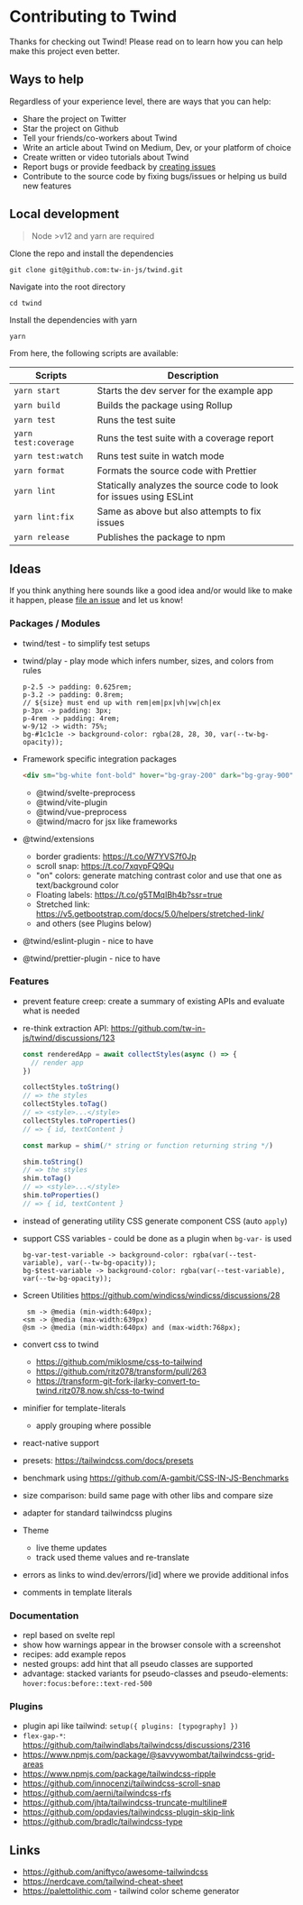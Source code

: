 # Contributing to Twind

Thanks for checking out Twind! Please read on to learn how you can help make this project even better.

## Ways to help

Regardless of your experience level, there are ways that you can help:

- Share the project on Twitter
- Star the project on Github
- Tell your friends/co-workers about Twind
- Write an article about Twind on Medium, Dev, or your platform of choice
- Create written or video tutorials about Twind
- Report bugs or provide feedback by [creating issues](https://github.com/tw-in-js/twind)
- Contribute to the source code by fixing bugs/issues or helping us build new features

## Local development

> Node >v12 and yarn are required

Clone the repo and install the dependencies

```
git clone git@github.com:tw-in-js/twind.git
```

Navigate into the root directory

```
cd twind
```

Install the dependencies with yarn

```
yarn
```

From here, the following scripts are available:

| Scripts              | Description                                                         |
| -------------------- | ------------------------------------------------------------------- |
| `yarn start`         | Starts the dev server for the example app                           |
| `yarn build`         | Builds the package using Rollup                                     |
| `yarn test`          | Runs the test suite                                                 |
| `yarn test:coverage` | Runs the test suite with a coverage report                          |
| `yarn test:watch`    | Runs test suite in watch mode                                       |
| `yarn format`        | Formats the source code with Prettier                               |
| `yarn lint`          | Statically analyzes the source code to look for issues using ESLint |
| `yarn lint:fix`      | Same as above but also attempts to fix issues                       |
| `yarn release`       | Publishes the package to npm                                        |

## Ideas

If you think anything here sounds like a good idea and/or would like to make it happen, please [file an issue](https://github.com/tw-in-js/twind) and let us know!

### Packages / Modules

- twind/test - to simplify test setups
- twind/play - play mode which infers number, sizes, and colors from rules

  ```
  p-2.5 -> padding: 0.625rem;
  p-3.2 -> padding: 0.8rem;
  // ${size} must end up with rem|em|px|vh|vw|ch|ex
  p-3px -> padding: 3px;
  p-4rem -> padding: 4rem;
  w-9/12 -> width: 75%;
  bg-#1c1c1e -> background-color: rgba(28, 28, 30, var(--tw-bg-opacity));
  ```

- Framework specific integration packages
  ```html
  <div sm="bg-white font-bold" hover="bg-gray-200" dark="bg-gray-900" />
  ```
  - @twind/svelte-preprocess
  - @twind/vite-plugin
  - @twind/vue-preprocess
  - @twind/macro for jsx like frameworks
- @twind/extensions
  - border gradients: https://t.co/W7YVS7f0Jp
  - scroll snap: https://t.co/7xqvpFQ9Qu
  - "on" colors: generate matching contrast color and use that one as text/background color
  - Floating labels: https://t.co/g5TMqIBh4b?ssr=true
  - Stretched link: https://v5.getbootstrap.com/docs/5.0/helpers/stretched-link/
  - and others (see Plugins below)
- @twind/eslint-plugin - nice to have
- @twind/prettier-plugin - nice to have

### Features

- prevent feature creep: create a summary of existing APIs and evaluate what is needed
- re-think extraction API: https://github.com/tw-in-js/twind/discussions/123

  ```js
  const renderedApp = await collectStyles(async () => {
    // render app
  })

  collectStyles.toString()
  // => the styles
  collectStyles.toTag()
  // => <style>...</style>
  collectStyles.toProperties()
  // => { id, textContent }
  ```

  ```js
  const markup = shim(/* string or function returning string */)

  shim.toString()
  // => the styles
  shim.toTag()
  // => <style>...</style>
  shim.toProperties()
  // => { id, textContent }
  ```

- instead of generating utility CSS generate component CSS (auto `apply`)
- support CSS variables - could be done as a plugin when `bg-var-` is used
  ```
  bg-var-test-variable -> background-color: rgba(var(--test-variable), var(--tw-bg-opacity));
  bg-$test-variable -> background-color: rgba(var(--test-variable), var(--tw-bg-opacity));
  ```
- Screen Utilities
  https://github.com/windicss/windicss/discussions/28
  ```
   sm -> @media (min-width:640px);
  <sm -> @media (max-width:639px)
  @sm -> @media (min-width:640px) and (max-width:768px);
  ```
- convert css to twind
  - https://github.com/miklosme/css-to-tailwind
  - https://github.com/ritz078/transform/pull/263
  - https://transform-git-fork-jlarky-convert-to-twind.ritz078.now.sh/css-to-twind
- minifier for template-literals
  - apply grouping where possible
- react-native support
- presets: https://tailwindcss.com/docs/presets
- benchmark using https://github.com/A-gambit/CSS-IN-JS-Benchmarks
- size comparison: build same page with other libs and compare size
- adapter for standard tailwindcss plugins
- Theme
  - live theme updates
  - track used theme values and re-translate
- errors as links to wind.dev/errors/[id] where we provide additional infos
- comments in template literals

### Documentation

- repl based on svelte repl
- show how warnings appear in the browser console with a screenshot
- recipes: add example repos
- nested groups: add hint that all pseudo classes are supported
- advantage: stacked variants for pseudo-classes and pseudo-elements: `hover:focus:before::text-red-500`

### Plugins

- plugin api like tailwind: `setup({ plugins: [typography] })`
- `flex-gap-*`: https://github.com/tailwindlabs/tailwindcss/discussions/2316
- https://www.npmjs.com/package/@savvywombat/tailwindcss-grid-areas
- https://www.npmjs.com/package/tailwindcss-ripple
- https://github.com/innocenzi/tailwindcss-scroll-snap
- https://github.com/aerni/tailwindcss-rfs
- https://github.com/jhta/tailwindcss-truncate-multiline#
- https://github.com/opdavies/tailwindcss-plugin-skip-link
- https://github.com/bradlc/tailwindcss-type

## Links

- https://github.com/aniftyco/awesome-tailwindcss
- https://nerdcave.com/tailwind-cheat-sheet
- https://palettolithic.com - tailwind color scheme generator

